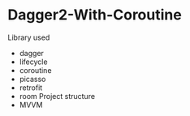# Dagger2-With-Coroutine
Library used
- dagger
- lifecycle
- coroutine
- picasso
- retrofit
- room
Project structure
- MVVM
